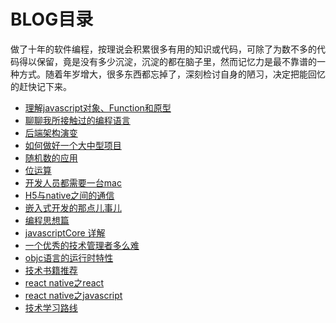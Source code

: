 # BLOG目录

做了十年的软件编程，按理说会积累很多有用的知识或代码，可除了为数不多的代码得以保留，竟是没有多少沉淀，沉淀的都在脑子里，然而记忆力是最不靠谱的一种方式。随着年岁增大，很多东西都忘掉了，深刻检讨自身的陋习，决定把能回忆的赶快记下来。

- [理解javascript对象、Function和原型](https://github.com/xuwening/blog/blob/master/mdFile/%E7%90%86%E8%A7%A3javascript%E5%AF%B9%E8%B1%A1%E3%80%81Function%E5%92%8C%E5%8E%9F%E5%9E%8B.md)
- [聊聊我所接触过的编程语言](https://github.com/xuwening/blog/blob/master/mdFile/%E8%81%8A%E8%81%8A%E6%88%91%E6%89%80%E6%8E%A5%E8%A7%A6%E8%BF%87%E7%9A%84%E7%BC%96%E7%A8%8B%E8%AF%AD%E8%A8%80.md)
- [后端架构演变](https://github.com/xuwening/blog/blob/master/mdFile/%E5%90%8E%E7%AB%AF%E6%9E%B6%E6%9E%84%E6%BC%94%E5%8F%98.md)
- [如何做好一个大中型项目](https://github.com/xuwening/blog/blob/master/mdFile/%E5%A6%82%E4%BD%95%E5%81%9A%E5%A5%BD%E4%B8%80%E4%B8%AA%E5%A4%A7%E4%B8%AD%E5%9E%8B%E9%A1%B9%E7%9B%AE.md)
- [随机数的应用](https://github.com/xuwening/blog/blob/master/mdFile/%E9%9A%8F%E6%9C%BA%E5%87%BD%E6%95%B0%E7%9A%84%E5%BA%94%E7%94%A8.md)
- [位运算](https://github.com/xuwening/blog/blob/master/mdFile/%E4%BD%8D%E8%BF%90%E7%AE%97.md)
- [开发人员都需要一台mac](https://github.com/xuwening/blog/blob/master/mdFile/%E5%BC%80%E5%8F%91%E4%BA%BA%E5%91%98%E9%83%BD%E9%9C%80%E8%A6%81%E4%B8%80%E5%8F%B0mac.md)
- [H5与native之间的通信](https://github.com/xuwening/blog/blob/master/mdFile/H5%E4%B8%8Enative%E4%B9%8B%E9%97%B4%E7%9A%84%E9%80%9A%E4%BF%A1.md)
- [嵌入式开发的那点儿事儿](https://github.com/xuwening/blog/blob/master/mdFile/%E5%B5%8C%E5%85%A5%E5%BC%8F%E5%BC%80%E5%8F%91%E7%9A%84%E9%82%A3%E7%82%B9%E5%84%BF%E4%BA%8B%E5%84%BF.md)
- [编程思想篇](https://github.com/xuwening/blog/blob/master/mdFile/%E7%BC%96%E7%A8%8B%E6%80%9D%E6%83%B3%E7%AF%87.md)
- [javascriptCore 详解](https://github.com/xuwening/blog/blob/master/mdFile/javascriptCore%E8%AF%A6%E8%A7%A3.md)
- [一个优秀的技术管理者多么难](https://github.com/xuwening/blog/blob/master/mdFile/%E4%B8%80%E4%B8%AA%E4%BC%98%E7%A7%80%E7%9A%84%E6%8A%80%E6%9C%AF%E7%AE%A1%E7%90%86%E8%80%85%E5%A4%9A%E4%B9%88%E9%9A%BE.md)
- [objc语言的运行时特性](https://github.com/xuwening/blog/blob/master/mdFile/objc%E8%AF%AD%E8%A8%80%E7%9A%84%E8%BF%90%E8%A1%8C%E6%97%B6%E7%89%B9%E6%80%A7.md)
- [技术书籍推荐](https://github.com/xuwening/blog/blob/master/mdFile/%E6%8A%80%E6%9C%AF%E4%B9%A6%E7%B1%8D%E6%8E%A8%E8%8D%90.md)
- [react native之react](https://github.com/xuwening/blog/blob/master/mdFile/react%20native%E4%B9%8Breact.md)
- [react native之javascript](https://github.com/xuwening/blog/blob/master/mdFile/React%20Native%E4%B9%8Bjavascript.md)
- [技术学习路线]()


